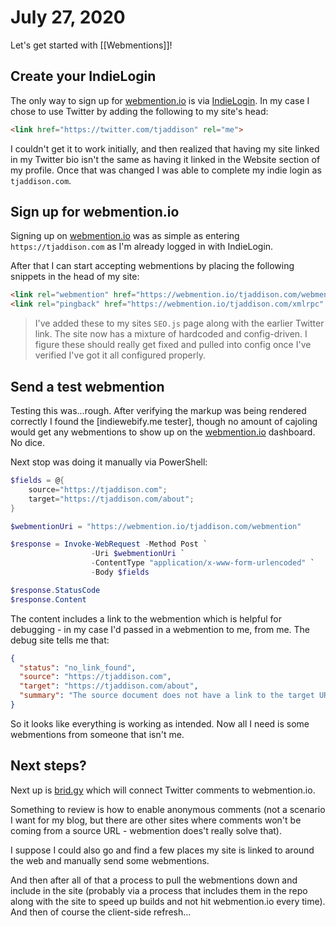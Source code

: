 # July 27, 2020

Let's get started with [[Webmentions]]!

## Create your IndieLogin
The only way to sign up for [webmention.io] is via [IndieLogin].  In my case I chose to use Twitter by adding the following to my site's head:

```html
<link href="https://twitter.com/tjaddison" rel="me">
```

I couldn't get it to work initially, and then realized that having my site linked in my Twitter bio isn't the same as having it linked in the Website section of my profile.  Once that was changed I was able to complete my indie login as `tjaddison.com`.


## Sign up for webmention.io
Signing up on [webmention.io] was as simple as entering `https://tjaddison.com` as I'm already logged in with IndieLogin.

After that I can start accepting webmentions by placing the following snippets in the head of my site:

```html
<link rel="webmention" href="https://webmention.io/tjaddison.com/webmention" />
<link rel="pingback" href="https://webmention.io/tjaddison.com/xmlrpc" />
```

> I've added these to my sites `SEO.js` page along with the earlier Twitter link.  The site now has a mixture of hardcoded and config-driven.  I figure these should really get fixed and pulled into config once I've verified I've got it all configured properly.

## Send a test webmention
Testing this was...rough.  After verifying the markup was being rendered correctly I found the [indiewebify.me tester], though no amount of cajoling would get any webmentions to show up on the [webmention.io] dashboard.  No dice.

Next stop was doing it manually via PowerShell:

```powershell
$fields = @{
    source="https://tjaddison.com";
    target="https://tjaddison.com/about";
}

$webmentionUri = "https://webmention.io/tjaddison.com/webmention"

$response = Invoke-WebRequest -Method Post `
                  -Uri $webmentionUri `
                  -ContentType "application/x-www-form-urlencoded" `
                  -Body $fields

$response.StatusCode
$response.Content
```

The content includes a link to the webmention which is helpful for debugging - in my case I'd passed in a webmention to me, from me.  The debug site tells me that:

```json
{
  "status": "no_link_found",
  "source": "https://tjaddison.com",
  "target": "https://tjaddison.com/about",
  "summary": "The source document does not have a link to the target URL"
}
```

So it looks like everything is working as intended.  Now all I need is some webmentions from someone that isn't me.

## Next steps?

Next up is [brid.gy] which will connect Twitter comments to webmention.io.

Something to review is how to enable anonymous comments (not a scenario I want for my blog, but there are other sites where comments won't be coming from a source URL - webmention does't really solve that).

I suppose I could also go and find a few places my site is linked to around the web and manually send some webmentions.

And then after all of that a process to pull the webmentions down and include in the site (probably via a process that includes them in the repo along with the site to speed up builds and not hit webmention.io every time).  And then of course the client-side refresh...

[webmention.io]: https://webmention.io
[IndieLogin]: https://indielogin.com/
[indielogin setup page]: https://indielogin.com/setup
[indiewebify.me test]: https://indiewebify.me/send-webmentions/
[brid.gy]: https://brid.gy/